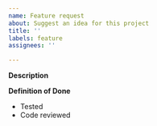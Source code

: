 ```yaml
---
name: Feature request
about: Suggest an idea for this project
title: ''
labels: feature
assignees: ''

---
```


**Description**


**Definition of Done**
* Tested
* Code reviewed
